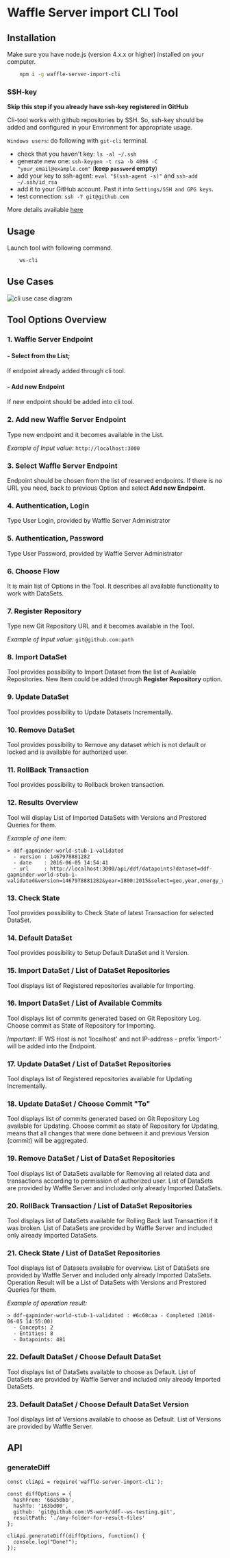 # Waffle Server import CLI Tool

## Installation

Make sure you have node.js (version 4.x.x or higher) installed on your computer.

```bash
    npm i -g waffle-server-import-cli
```

### SSH-key

**Skip this step if you already have ssh-key registered in GitHub**

Cli-tool works with github repositories by SSH. So, ssh-key should be added and configured in your Environment for appropriate usage.

`Windows users`: do following with `git-cli` terminal.

- check that you haven't key: `ls -al ~/.ssh`
- generate new one: `ssh-keygen -t rsa -b 4096 -C "your_email@example.com"` (**keep `password` empty**)
- add your key to ssh-agent: `eval "$(ssh-agent -s)"` and `ssh-add ~/.ssh/id_rsa`
- add it to your GitHub account. Past it into `Settings/SSH and GPG keys`.
- test connection: `ssh -T git@github.com`

More details available [here](https://help.github.com/articles/generating-an-ssh-key/)

## Usage

Launch tool with following command.

```bash
    ws-cli
```

## Use Cases

![cli use case diagram](.sources/use-cases.png)


## Tool Options Overview

### 1. Waffle Server Endpoint

#### - Select from the List;
If endpoint already added through cli tool.

#### - Add new Endpoint
If new endpoint should be added into cli tool.


### 2. Add new Waffle Server Endpoint

Type new endpoint and it becomes available in the List.

*Example of Input value:* `http://localhost:3000`


### 3. Select Waffle Server Endpoint

Endpoint should be chosen from the list of reserved endpoints.
If there is no URL you need, back to previous Option and select **Add new Endpoint**.


### 4. Authentication, Login

Type User Login, provided by Waffle Server Administrator


### 5. Authentication, Password

Type User Password, provided by Waffle Server Administrator



### 6. Choose Flow

It is main list of Options in the Tool. It describes all available functionality to work with DataSets.


### 7. Register Repository

Type new Git Repository URL and it becomes available in the Tool.

*Example of Input value:* `git@github.com:path`


### 8. Import DataSet

Tool provides possibility to Import Dataset from the list of Available Repositories.
New Item could be added through **Register Repository** option.


### 9. Update DataSet

Tool provides possibility to Update Datasets Incrementally.

### 10. Remove DataSet

Tool provides possibility to Remove any dataset which is not default or locked and is available for authorized user.

### 11. RollBack Transaction

Tool provides possibility to Rollback broken transaction.

### 12. Results Overview

Tool will display List of Imported DataSets with Versions and Prestored Queries for them.

*Example of one item:*
```
> ddf-gapminder-world-stub-1-validated
  - version : 1467978881282
  - date    : 2016-06-05 14:54:41
  - url     : http://localhost:3000/api/ddf/datapoints?dataset=ddf-gapminder-world-stub-1-validated&version=1467978881282&year=1800:2015&select=geo,year,energy_use_total,sg_population
```


### 13. Check State

Tool provides possibility to Check State of latest Transaction for selected DataSet.


### 14. Default DataSet

Tool provides possibility to Setup Default DataSet and it Version.




### 15. Import DataSet / List of DataSet Repositories

Tool displays list of Registered repositories available for Importing.


### 16. Import DataSet / List of Available Commits

Tool displays list of commits generated based on Git Repository Log.
Choose commit as State of Repository for Importing.

*Important:* IF WS Host is not 'localhost' and not IP-address - prefix 'import-' will be added into the Endpoint.


### 17. Update DataSet / List of DataSet Repositories

Tool displays list of Registered repositories available for Updating Incrementally.


### 18. Update DataSet / Choose Commit "To"

Tool displays list of commits generated based on Git Repository Log available for Updating.
Choose commit as state of Repository for Updating, means that all changes that were done between it and previous Version (commit) will be aggregated.

### 19. Remove DataSet / List of DataSet Repositories

Tool displays list of DataSets available for Removing all related data and transactions according to permission of authorized user.
List of DataSets are provided by Waffle Server and included only already Imported DataSets.

### 20. RollBack Transaction / List of DataSet Repositories

Tool displays list of DataSets available for Rolling Back last Transaction if it was broken.
List of DataSets are provided by Waffle Server and included only already Imported DataSets.


### 21. Check State / List of DataSet Repositories

Tool displays list of Datasets available for overview.
List of DataSets are provided by Waffle Server and included only already Imported DataSets.
Operation Result will be a List of DataSets with Versions and Prestored Queries for them.

*Example of operation result:*
```
> ddf-gapminder-world-stub-1-validated : #6c60caa - Completed (2016-06-05 14:55:00)
  - Concepts: 2
  - Entities: 8
  - Datapoints: 481
```


### 22. Default DataSet / Choose Default DataSet

Tool displays list of DataSets available to choose as Default.
List of DataSets are provided by Waffle Server and included only already Imported DataSets.


### 23. Default DataSet / Choose Default DataSet Version

Tool displays list of Versions available to choose as Default.
List of Versions are provided by Waffle Server.

## API

### generateDiff

```
const cliApi = require('waffle-server-import-cli');

const diffOptions = {
  hashFrom: '66a50bb',
  hashTo: '163bd00',
  github: 'git@github.com:VS-work/ddf--ws-testing.git',
  resultPath: './any-folder-for-result-files'
};

cliApi.generateDiff(diffOptions, function() {
  console.log("Done!");
});
```